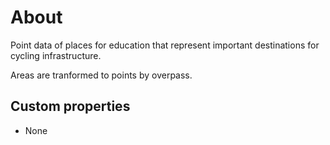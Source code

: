 # About

Point data of places for education that represent important destinations for cycling infrastructure.

Areas are tranformed to points by overpass.

## Custom properties

- None
